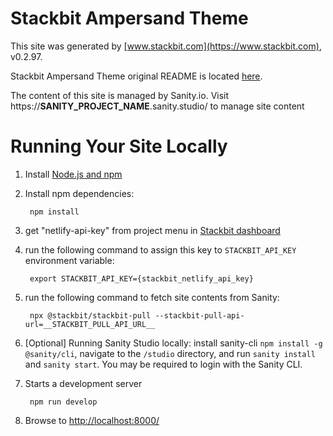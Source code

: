 # Stackbit Ampersand Theme

This site was generated by [www.stackbit.com](https://www.stackbit.com), v0.2.97.

Stackbit Ampersand Theme original README is located [here](./README.theme.md).

The content of this site is managed by Sanity.io. Visit https://__SANITY_PROJECT_NAME__.sanity.studio/ to manage site content

# Running Your Site Locally

1. Install [Node.js and npm](https://nodejs.org/en/)

1. Install npm dependencies:

        npm install

1. get "netlify-api-key" from project menu in [Stackbit dashboard](https://app.stackbit.com/dashboard)

1. run the following command to assign this key to `STACKBIT_API_KEY` environment variable:

        export STACKBIT_API_KEY={stackbit_netlify_api_key}

1. run the following command to fetch site contents from Sanity:

        npx @stackbit/stackbit-pull --stackbit-pull-api-url=__STACKBIT_PULL_API_URL__

1. [Optional] Running Sanity Studio locally: install sanity-cli `npm install -g @sanity/cli`, navigate to the `/studio` directory, and run `sanity install` and `sanity start`.
You may be required to login with the Sanity CLI.

1. Starts a development server

        npm run develop

1. Browse to [http://localhost:8000/](http://localhost:8000/)
